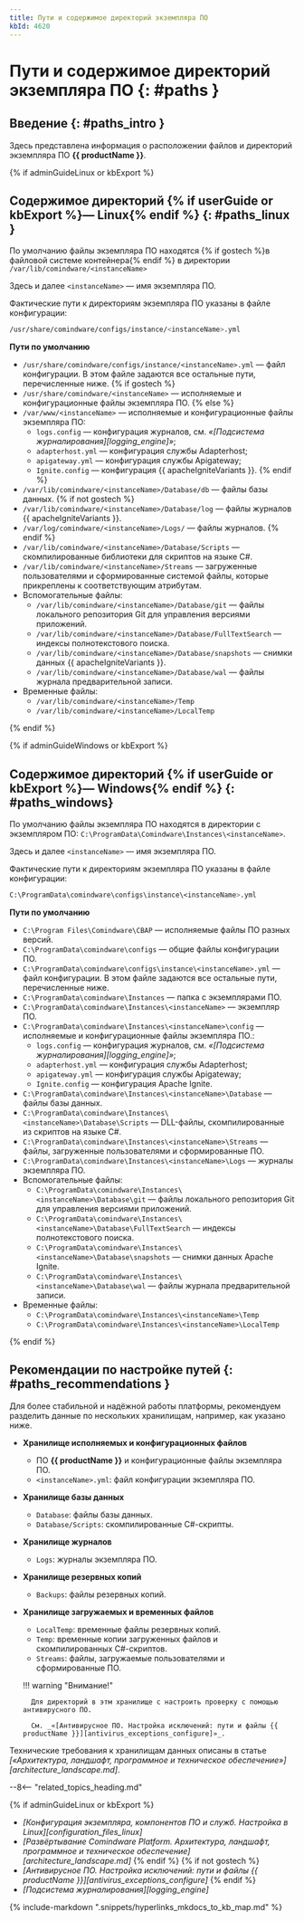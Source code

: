 ```yaml
---
title: Пути и содержимое директорий экземпляра ПО
kbId: 4620
---
```


# Пути и содержимое директорий экземпляра ПО {: #paths }

## Введение {: #paths_intro }

Здесь представлена информация о расположении файлов и директорий экземпляра ПО **{{ productName }}**.

{% if adminGuideLinux or kbExport %}

## Содержимое директорий {% if userGuide or kbExport %}— Linux{% endif %} {: #paths_linux }

По умолчанию файлы экземпляра ПО находятся {% if gostech %}в файловой системе контейнера{% endif %} в директории `/var/lib/comindware/<instanceName>`

Здесь и далее `<instanceName>` — имя экземпляра ПО.

Фактические пути к директориям экземпляра ПО указаны в файле конфигурации:

``` sh
/usr/share/comindware/configs/instance/<instanceName>.yml
```

**Пути по умолчанию**

- `/usr/share/comindware/configs/instance/<instanceName>.yml` — файл конфигурации. В этом файле задаются все остальные пути, перечисленные ниже.
{% if gostech %}
- `/usr/share/comindware/<instanceName>` — исполняемые и конфигурационные файлы экземпляра ПО.
{% else %}
- `/var/www/<instanceName>` — исполняемые и конфигурационные файлы экземпляра ПО:
    - `logs.config` — конфигурация журналов, см. *«[Подсистема журналирования][logging_engine]»*;
    - `adapterhost.yml` — конфигурация службы Adapterhost;
    - `apigateway.yml` — конфигурация службы Apigateway;
    - `Ignite.config` — конфигурация {{ apacheIgniteVariants }}.
{% endif %}
- `/var/lib/comindware/<instanceName>/Database/db` — файлы базы данных.
{% if not gostech %}
- `/var/lib/comindware/<instanceName>/Database/log` — файлы журналов {{ apacheIgniteVariants }}.
- `/var/log/comindware/<instanceName>/Logs/` — файлы журналов.
{% endif %}
- `/var/lib/comindware/<instanceName>/Database/Scripts` — скомпилированные библиотеки для скриптов на языке С#.
- `/var/lib/comindware/<instanceName>/Streams` — загруженные пользователями и сформированные системой файлы, которые прикреплены к соответствующим атрибутам.
- Вспомогательные файлы:
    - `/var/lib/comindware/<instanceName>/Database/git` — файлы локального репозитория Git для управления версиями приложений.
    - `/var/lib/comindware/<instanceName>/Database/FullTextSearch` — индексы полнотекстового поиска.
    - `/var/lib/comindware/<instanceName>/Database/snapshots` — снимки данных {{ apacheIgniteVariants }}.
    - `/var/lib/comindware/<instanceName>/Database/wal` — файлы журнала предварительной записи.
- Временные файлы:
    - `/var/lib/comindware/<instanceName>/Temp`
    - `/var/lib/comindware/<instanceName>/LocalTemp`

{% endif %}

{% if adminGuideWindows or kbExport %}

## Содержимое директорий {% if userGuide or kbExport %}— Windows{% endif %} {: #paths_windows}

По умолчанию файлы экземпляра ПО находятся в директории с экземпляром ПО: `C:\ProgramData\Comindware\Instances\<instanceName>`.

 Здесь и далее `<instanceName>` — имя экземпляра ПО.

Фактические пути к директориям экземпляра ПО указаны в файле конфигурации:

``` sh
C:\ProgramData\сomindware\configs\instance\<instanceName>.yml
```

**Пути по умолчанию**

- `C:\Program Files\Comindware\CBAP` — исполняемые файлы ПО разных версий.
- `C:\ProgramData\сomindware\configs` — общие файлы конфигурации ПО.
- `C:\ProgramData\сomindware\configs\instance\<instanceName>.yml` — файл конфигурации. В этом файле задаются все остальные пути, перечисленные ниже.
- `C:\ProgramData\сomindware\Instances` — папка с экземплярами ПО.
- `C:\ProgramData\сomindware\Instances\<instanceName>` — экземпляр ПО.
- `C:\ProgramData\сomindware\Instances\<instanceName>\config` — исполняемые и конфигурационные файлы экземпляра ПО.:
    - `logs.config` — конфигурация журналов, см. *«[Подсистема журналирования][logging_engine]»*;
    - `adapterhost.yml` — конфигурация службы Adapterhost;
    - `apigateway.yml` — конфигурация службы Apigateway;
    - `Ignite.config` — конфигурация Apache Ignite.
- `C:\ProgramData\сomindware\Instances\<instanceName>\Database` — файлы базы данных.
- `C:\ProgramData\сomindware\Instances\<instanceName>\Database\Scripts` — DLL-файлы, скомпилированные из скриптов на языке C#.
- `C:\ProgramData\сomindware\Instances\<instanceName>\Streams` — файлы, загруженные пользователями и сформированные ПО.
- `C:\ProgramData\сomindware\Instances\<instanceName>\Logs` — журналы экземпляра ПО.
- Вспомогательные файлы:
    - `C:\ProgramData\сomindware\Instances\<instanceName>\Database\git` — файлы локального репозитория Git для управления версиями приложений.
    - `C:\ProgramData\сomindware\Instances\<instanceName>\Database\FullTextSearch` — индексы полнотекстового поиска.
    - `C:\ProgramData\сomindware\Instances\<instanceName>\Database\snapshots` — снимки данных Apache Ignite.
    - `C:\ProgramData\сomindware\Instances\<instanceName>\Database\wal` — файлы журнала предварительной записи.
- Временные файлы:
    - `C:\ProgramData\сomindware\Instances\<instanceName>\Temp`
    - `C:\ProgramData\сomindware\Instances\<instanceName>\LocalTemp`

{% endif %}

## Рекомендации по настройке путей {: #paths_recommendations }

Для более стабильной и надёжной работы платформы, рекомендуем разделить данные по нескольких хранилищам, например, как указано ниже.

- **Хранилище исполняемых и конфигурационных файлов**
    - ПО **{{ productName }}** и конфигурационные файлы экземпляра ПО.
    - `<instanceName>.yml`: файл конфигурации экземпляра ПО.
- **Хранилище базы данных**
    - `Database`: файлы базы данных.
    - `Database/Scripts`: скомпилированные C#-скрипты.
- **Хранилище журналов**
    - `Logs`: журналы экземпляра ПО.
- **Хранилище резервных копий**
    - `Backups`: файлы резервных копий.
- **Хранилище загружаемых и временных файлов**
    - `LocalTemp`: временные файлы резервных копий.
    - `Temp`: временные копии загруженных файлов и скомпилированных C#-скриптов.
    - `Streams`: файлы, загружаемые пользователями и сформированные ПО.

    !!! warning "Внимание!"

        Для директорий в этм хранилище с настроить проверку с помощью антивирусного ПО.

        См. _«[Антивирусное ПО. Настройка исключений: пути и файлы {{ productName }}][antivirus_exceptions_configure]»_.

Технические требования к хранилищам данных описаны в статье _[«Архитектура, ландшафт, программное и техническое обеспечение»][architecture_landscape.md]_.

<div class="relatedTopics" markdown="block">

--8<-- "related_topics_heading.md"

{% if adminGuideLinux or kbExport %}
- _[Конфигурация экземпляра, компонентов ПО и служб. Настройка в Linux][configuration_files_linux]_
- _[Развёртывание Comindware Platform. Архитектура, ландшафт, программное и техническое обеспечение][architecture_landscape.md]_
{% endif %}
{% if not gostech %}
- _[Антивирусное ПО. Настройка исключений: пути и файлы {{ productName }}][antivirus_exceptions_configure]_
{% endif %}
- _[Подсистема журналирования][logging_engine]_

</div>

{% include-markdown ".snippets/hyperlinks_mkdocs_to_kb_map.md" %}

